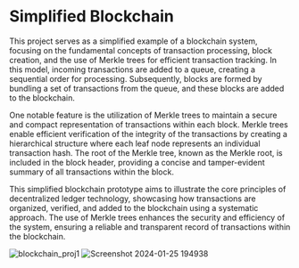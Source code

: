 # Simplified Blockchain

This project serves as a simplified example of a blockchain system, focusing on the fundamental concepts of transaction processing, block creation, and the use of Merkle trees for efficient transaction tracking. In this model, incoming transactions are added to a queue, creating a sequential order for processing. Subsequently, blocks are formed by bundling a set of transactions from the queue, and these blocks are added to the blockchain.

One notable feature is the utilization of Merkle trees to maintain a secure and compact representation of transactions within each block. Merkle trees enable efficient verification of the integrity of the transactions by creating a hierarchical structure where each leaf node represents an individual transaction hash. The root of the Merkle tree, known as the Merkle root, is included in the block header, providing a concise and tamper-evident summary of all transactions within the block.

This simplified blockchain prototype aims to illustrate the core principles of decentralized ledger technology, showcasing how transactions are organized, verified, and added to the blockchain using a systematic approach. The use of Merkle trees enhances the security and efficiency of the system, ensuring a reliable and transparent record of transactions within the blockchain.

![blockchain_proj1](https://github.com/AbdallahAE/Simplified-Blockchain/assets/106286861/630c8ce4-6769-4d84-901d-0857a9ca875b)
![Screenshot 2024-01-25 194938](https://github.com/AbdallahAE/Simplified-Blockchain/assets/106286861/749fbcb8-1651-4731-b24b-1c450bdfaa33)
